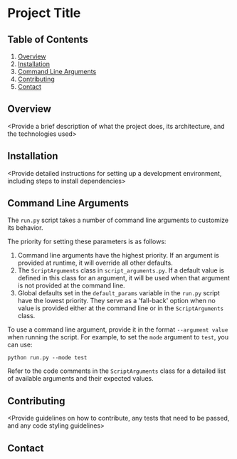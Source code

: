 # Project Title

## Table of Contents
1. [Overview](#overview)
2. [Installation](#installation)
3. [Command Line Arguments](#command-line-arguments)
4. [Contributing](#contributing)
5. [Contact](#contact)

## Overview
<Provide a brief description of what the project does, its architecture, and the technologies used>

## Installation
<Provide detailed instructions for setting up a development environment, including steps to install dependencies>

## Command Line Arguments
The `run.py` script takes a number of command line arguments to customize its behavior.

The priority for setting these parameters is as follows:

1. Command line arguments have the highest priority. If an argument is provided at runtime, it will override all other defaults.
2. The `ScriptArguments` class in `script_arguments.py`. If a default value is defined in this class for an argument, it will be used when that argument is not provided at the command line.
3. Global defaults set in the `default_params` variable in the `run.py` script have the lowest priority. They serve as a 'fall-back' option when no value is provided either at the command line or in the `ScriptArguments` class.

To use a command line argument, provide it in the format `--argument value` when running the script. For example, to set the `mode` argument to `test`, you can use:

<code>python run.py --mode test</code>

Refer to the code comments in the `ScriptArguments` class for a detailed list of available arguments and their expected values.

## Contributing
<Provide guidelines on how to contribute, any tests that need to be passed, and any code styling guidelines>

## Contact
<Contact details for the project maintainers>